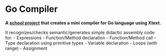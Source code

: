 # Go Compiler

**A [school project](http://www.dsc.ufcg.edu.br/~franklin/disciplinas/2018-1/Compiladores/index.php/Main/HomePage) that creates a mini compiler for Go language using Xtext.** 

It recognizes/checks semantic/generates simple didactic assembly code for: 
    - Expressions
    - Function/Method declaration
    - Function/Method call
    - Type declaration using primitive types
    - Variable declaration
    - Loops (with range)
    - Assignment


